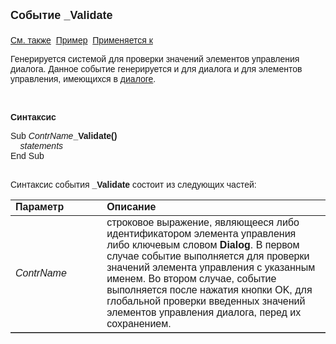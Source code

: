 ﻿<html>
<head>
<title>Системное событие опис. диалога _Validate</title>
</head>

<body>

<p><font face="Arial"><font size="4"><strong>Событие _Validate<br>
<br>
</strong></font><a href="../scriptstproced.html">См. также</a>&nbsp; <a
href="../Examples/E_Dialog_Validate.html">Пример</a>&nbsp; <a
href="../Defs/Dialog.html">Применяется к</a></font></p>

<p class="label"><font face="Arial">Генерируется cистемой для проверки 
значений элементов управления диалога. Данное событие генерируется и для диалога 
и для элементов управления, имеющихся в <a
href="../Defs/Dialog.html">диалоге</a>.</font></p>

<p class="label">&nbsp;</p>

<p class="label"><font face="Arial"><b>Синтаксис</b></font></p>

<p><font face="Arial">Sub <em>ContrName</em><strong>_Validate()<br>
</strong><em>&nbsp;&nbsp;&nbsp; statements</em><br>
End Sub</font></p>

<p><font face="Arial"><br>
Синтаксис события <strong>_Validate</strong> состоит из следующих частей:</font></p>

<table border="1" cellPadding="5" cols="2" frame="below" rules="rows">
<TBODY>
  <tr vAlign="top">
    <td class="label" width="29%"><font face="Arial"><b>Параметр</b></font></td>
    <td class="label" width="71%"><font face="Arial"><strong>Описание</strong></font></td>
  </tr>
  <tr>
    <td width="29%"><em><font face="Arial">ContrName</font></em></td>
    <td width="71%"><font face="Arial">строковое выражение, являющееся 
	либо идентификатором элемента управления либо ключевым словом <strong>Dialog</strong>. 
	В первом случае событие выполняется для проверки значений элемента 
	управления с указанным именем. Во втором случае, событие выполняется после 
	нажатия кнопки OK, для глобальной проверки введенных значений элементов 
	управления диалога, перед их сохранением.&nbsp;&nbsp;</font></td>
  </tr>
</table>
</body>
</html>
